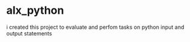# alx_python
i created this project to evaluate and perfom tasks on python input and output statements
